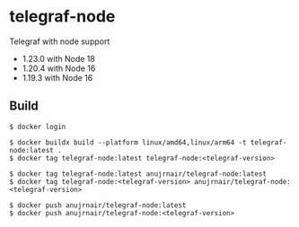 # telegraf-node

Telegraf with node support
- 1.23.0 with Node 18
- 1.20.4 with Node 16
- 1.19.3 with Node 16

## Build

```
$ docker login

$ docker buildx build --platform linux/amd64,linux/arm64 -t telegraf-node:latest .
$ docker tag telegraf-node:latest telegraf-node:<telegraf-version>

$ docker tag telegraf-node:latest anujrnair/telegraf-node:latest
$ docker tag telegraf-node:<telegraf-version> anujrnair/telegraf-node:<telegraf-version>

$ docker push anujrnair/telegraf-node:latest
$ docker push anujrnair/telegraf-node:<telegraf-version>
```
